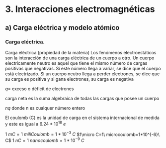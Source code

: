# 3. Interacciones electromagnéticas

## a) Carga eléctrica y modelo atómico

### Carga eléctrica.

Carga eléctrica (propiedad de la materia)
Los fenómenos electroestáticos son la interacción de una carga eléctrica de un cuerpo a otro.
Un cuerpo electricamente neutro es aquel que tiene el mismo número de cargas positivas que negativas. Si este número llega a variar, se dice que el cuerpo está electrizado.
Si un cuerpo neutro llega a perder electrones, se dice que su carga es positiva y si gana electrones, su carga es negativa

$q=$ exceso o déficit de electrones

carga neta es la suma algebraica de todas las cargas que posee un cuerpo

$nq$ donde n es cualquer número entero

El coulomb (C) es la unidad de carga en el sistema internacional de medida y este es igual a $6.24*10^{18}\ e$

$1\ mC=1\ miliCoulomb=1*10^{-3}\ C$
$1\micro C=1\ microcoulomb=1*10^{-6}\ C$
$1\ nC=1\ nanocoulomb=1*10^{-9}\ C$
